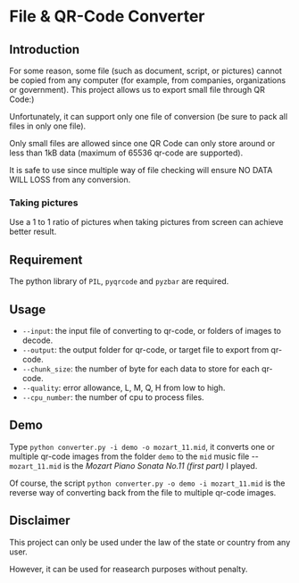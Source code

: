 # File & QR-Code Converter
## Introduction
For some reason, some file (such as document, script, or pictures) cannot be copied from any computer (for example, from companies, organizations or government). This project allows us to export small file through QR Code:)

Unfortunately, it can support only one file of conversion (be sure to pack all files in only one file). 

Only small files are allowed since one QR Code can only store around or less than 1kB data (maximum of 65536 qr-code are supported).

It is safe to use since multiple way of file checking will ensure NO DATA WILL LOSS from any conversion.
### Taking pictures
Use a 1 to 1 ratio of pictures when taking pictures from screen can achieve better result.
## Requirement
The python library of `PIL`, `pyqrcode` and `pyzbar` are required.
## Usage
* `--input`: the input file of converting to qr-code, or folders of images to decode.
* `--output`: the output folder for qr-code, or target file to export from qr-code.
* `--chunk_size`: the number of byte for each data to store for each qr-code.
* `--quality`: error allowance, L, M, Q, H from low to high.
* `--cpu_number`: the number of cpu to process files.
## Demo
Type `python converter.py -i demo -o mozart_11.mid`, it converts one or multiple qr-code images from the folder `demo` to the `mid` music file -- `mozart_11.mid` is the *Mozart Piano Sonata No.11 (first part)* I played.

Of course, the script `python converter.py -o demo -i mozart_11.mid` is the reverse way of converting back from the file to multiple qr-code images.
## Disclaimer
This project can only be used under the law of the state or country from any user.

However, it can be used for reasearch purposes without penalty.
